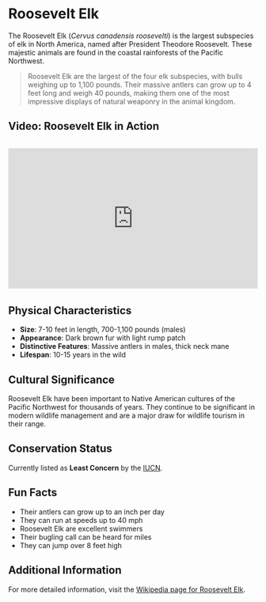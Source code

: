 # Roosevelt Elk

The Roosevelt Elk (*Cervus canadensis roosevelti*) is the largest subspecies of elk in North America, named after President Theodore Roosevelt. These majestic animals are found in the coastal rainforests of the Pacific Northwest.

> Roosevelt Elk are the largest of the four elk subspecies, with bulls weighing up to 1,100 pounds. Their massive antlers can grow up to 4 feet long and weigh 40 pounds, making them one of the most impressive displays of natural weaponry in the animal kingdom.

## Video: Roosevelt Elk in Action
<div class="video-container" style="position: relative; padding-bottom: 56.25%; height: 0; overflow: hidden; max-width: 100%; margin: 2rem 0;">
    <iframe style="position: absolute; top: 0; left: 0; width: 100%; height: 100%;" 
            src="https://www.youtube.com/embed/8X7U9qXzqXc" 
            title="Roosevelt Elk in Action" 
            frameborder="0" 
            allow="accelerometer; autoplay; clipboard-write; encrypted-media; gyroscope; picture-in-picture" 
            allowfullscreen>
    </iframe>
</div>

## Physical Characteristics

- **Size**: 7-10 feet in length, 700-1,100 pounds (males)
- **Appearance**: Dark brown fur with light rump patch
- **Distinctive Features**: Massive antlers in males, thick neck mane
- **Lifespan**: 10-15 years in the wild

## Cultural Significance
Roosevelt Elk have been important to Native American cultures of the Pacific Northwest for thousands of years. They continue to be significant in modern wildlife management and are a major draw for wildlife tourism in their range.

## Conservation Status
Currently listed as **Least Concern** by the [IUCN](https://www.iucnredlist.org/species/55997823/55997828).

## Fun Facts
- Their antlers can grow up to an inch per day
- They can run at speeds up to 40 mph
- Roosevelt Elk are excellent swimmers
- Their bugling call can be heard for miles
- They can jump over 8 feet high

## Additional Information
For more detailed information, visit the [Wikipedia page for Roosevelt Elk](https://en.wikipedia.org/wiki/Roosevelt_elk). 